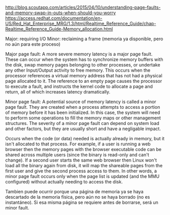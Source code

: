 http://blog.scoutapp.com/articles/2015/04/10/understanding-page-faults-and-memory-swap-in-outs-when-should-you-worry
https://access.redhat.com/documentation/en-US/Red_Hat_Enterprise_MRG/1.3/html/Realtime_Reference_Guide/chap-Realtime_Reference_Guide-Memory_allocation.html

Major: requiring I/O
Minor: reclaiming a frame (memoria ya disponible, pero no aún para este proceso)

Major page fault: A more severe memory latency is a major page fault. These can occur when the system has to synchronize memory buffers with the disk, swap memory pages belonging to other processes, or undertake any other Input/Output activity to free memory. This occurs when the processor references a virtual memory address that has not had a physical page allocated to it. The reference to an empty page causes the processor to execute a fault, and instructs the kernel code to allocate a page and return, all of which increases latency dramatically.



Minor page fault: A potential source of memory latency is called a minor page fault. They are created when a process attempts to access a portion of memory before it has been initialized. In this case, the system will need to perform some operations to fill the memory maps or other management structures. The severity of a minor page fault can depend on system load and other factors, but they are usually short and have a negligable impact.

Occurs when the code (or data) needed is actually already in memory, but it isn't allocated to that process. For example, if a user is running a web browser then the memory pages with the browser executable code can be shared across multiple users (since the binary is read-only and can't change). If a second user starts the same web browser then Linux won't load all the binary again from disk, it will map the shareable pages from the first user and give the second process access to them. In other words, a minor page fault occurs only when the page list is updated (and the MMU configured) without actually needing to access the disk.

Tambien puede ocurrir porque una página de memoria ya se haya descartado de la memoria física, pero aún no se haya borrado (no es instantáneo). Si esa misma página se requiere antes de borrarse, será un minor fault.

